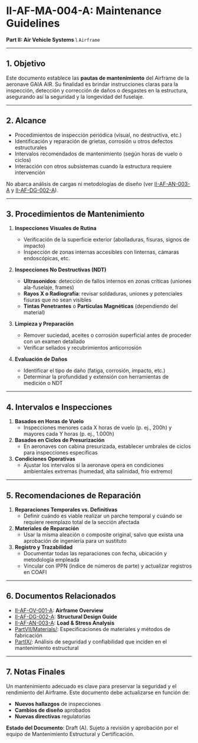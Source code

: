 # II-AF-MA-004-A: Maintenance Guidelines

**Part II: Air Vehicle Systems** \ `Airframe`

---

## 1. Objetivo

Este documento establece las **pautas de mantenimiento** del Airframe de la aeronave GAIA AIR. Su finalidad es brindar instrucciones claras para la inspección, detección y corrección de daños o desgastes en la estructura, asegurando así la seguridad y la longevidad del fuselaje.

---

## 2. Alcance

- Procedimientos de inspección periódica (visual, no destructiva, etc.)
- Identificación y reparación de grietas, corrosión u otros defectos estructurales
- Intervalos recomendados de mantenimiento (según horas de vuelo o ciclos)
- Interacción con otros subsistemas cuando la estructura requiere intervención

No abarca análisis de cargas ni metodologías de diseño (ver [II-AF-AN-003-A](II-AF-AN-003-A.md) y [II-AF-DG-002-A](II-AF-DG-002-A.md)).

---

## 3. Procedimientos de Mantenimiento

1. **Inspecciones Visuales de Rutina**
   - Verificación de la superficie exterior (abolladuras, fisuras, signos de impacto)
   - Inspección de zonas internas accesibles con linternas, cámaras endoscópicas, etc.

2. **Inspecciones No Destructivas (NDT)**
   - **Ultrasonidos**: detección de fallos internos en zonas críticas (uniones ala-fuselaje, frames)
   - **Rayos X o Radiografía**: revisar soldaduras, uniones y potenciales fisuras que no sean visibles
   - **Tintas Penetrantes** o **Partículas Magnéticas** (dependiendo del material)

3. **Limpieza y Preparación**
   - Remover suciedad, aceites o corrosión superficial antes de proceder con un examen detallado
   - Verificar sellados y recubrimientos anticorrosión

4. **Evaluación de Daños**
   - Identificar el tipo de daño (fatiga, corrosión, impacto, etc.)
   - Determinar la profundidad y extensión con herramientas de medición o NDT

---

## 4. Intervalos e Inspecciones

1. **Basados en Horas de Vuelo**
   - Inspecciones menores cada X horas de vuelo (p. ej., 200h) y mayores cada Y horas (p. ej., 1.000h)
2. **Basados en Ciclos de Presurización**
   - En aeronaves con cabina presurizada, establecer umbrales de ciclos para inspecciones específicas
3. **Condiciones Operativas**
   - Ajustar los intervalos si la aeronave opera en condiciones ambientales extremas (humedad, alta salinidad, frío extremo)

---

## 5. Recomendaciones de Reparación

1. **Reparaciones Temporales vs. Definitivas**
   - Definir cuándo es viable realizar un parche temporal y cuándo se requiere reemplazo total de la sección afectada
2. **Materiales de Reparación**
   - Usar la misma aleación o composite original, salvo que exista una aprobación de ingeniería para un sustituto
3. **Registro y Trazabilidad**
   - Documentar todas las reparaciones con fecha, ubicación y metodología empleada
   - Vincular con IPPN (índice de números de parte) y actualizar registros en COAFI

---

## 6. Documentos Relacionados

- [II-AF-OV-001-A](II-AF-OV-001-A.md): **Airframe Overview**
- [II-AF-DG-002-A](II-AF-DG-002-A.md): **Structural Design Guide**
- [II-AF-AN-003-A](II-AF-AN-003-A.md): **Load & Stress Analysis**
- [PartVII/Materials/](../../PartVII/): Especificaciones de materiales y métodos de fabricación
- [PartIX/](../../PartIX/): Análisis de seguridad y confiabilidad que inciden en el mantenimiento estructural

---

## 7. Notas Finales

Un mantenimiento adecuado es clave para preservar la seguridad y el rendimiento del Airframe. Este documento debe actualizarse en función de:
- **Nuevos hallazgos** de inspecciones
- **Cambios de diseño** aprobados
- **Nuevas directivas** regulatorias

**Estado del Documento**: Draft (A). Sujeto a revisión y aprobación por el equipo de Mantenimiento Estructural y Certificación.

